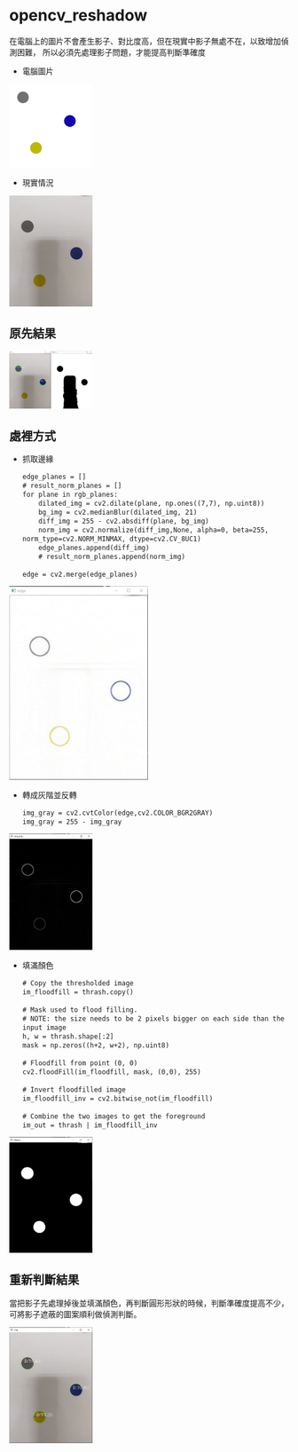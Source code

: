 # opencv_reshadow

在電腦上的圖片不會產生影子、對比度高，但在現實中影子無處不在，以致增加偵測困難，
所以必須先處理影子問題，才能提高判斷準確度

- 電腦圖片
<img src="computer.jpg" width="150" title="hover text">

- 現實情況
<img src="test.jpg" width="150" title="hover text">

## 原先結果
<img src="./img/result_01.jpg" width="150" title="hover text">


## 處裡方式

- 抓取邊緣

      edge_planes = []
      # result_norm_planes = []
      for plane in rgb_planes:
          dilated_img = cv2.dilate(plane, np.ones((7,7), np.uint8))
          bg_img = cv2.medianBlur(dilated_img, 21)
          diff_img = 255 - cv2.absdiff(plane, bg_img)
          norm_img = cv2.normalize(diff_img,None, alpha=0, beta=255, norm_type=cv2.NORM_MINMAX, dtype=cv2.CV_8UC1)
          edge_planes.append(diff_img)
          # result_norm_planes.append(norm_img)

      edge = cv2.merge(edge_planes)

<img src="./img/removeshadow_01.jpg" width="250" title="hover text">

- 轉成灰階並反轉

      img_gray = cv2.cvtColor(edge,cv2.COLOR_BGR2GRAY)
      img_gray = 255 - img_gray


<img src="./img/removeshadow_02.jpg" width="150" title="hover text">


- 填滿顏色

      # Copy the thresholded image
      im_floodfill = thrash.copy()

      # Mask used to flood filling.
      # NOTE: the size needs to be 2 pixels bigger on each side than the input image
      h, w = thrash.shape[:2]
      mask = np.zeros((h+2, w+2), np.uint8)

      # Floodfill from point (0, 0)
      cv2.floodFill(im_floodfill, mask, (0,0), 255)

      # Invert floodfilled image
      im_floodfill_inv = cv2.bitwise_not(im_floodfill)

      # Combine the two images to get the foreground
      im_out = thrash | im_floodfill_inv

<img src="./img/removeshadow_03.jpg" width="150" title="hover text">

## 重新判斷結果

當把影子先處理掉後並填滿顏色，再判斷圓形形狀的時候，判斷準確度提高不少，
可將影子遮蔽的圖案順利做偵測判斷。

<img src="./img/removeshadow_04.jpg" width="150" title="hover text">

